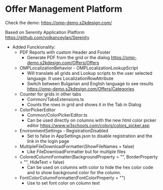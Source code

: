 # Offer Management Platform

Check the demo: https://omp-demo.s2kdesign.com/

Based on 
Serenity Application Platform
https://github.com/volkanceylan/Serenity

- Added Funckionality:
  - PDF Reports with custom Header and Footer
    - Generate PDF from the grid or the dialog https://omp-demo.s2kdesign.com/Offers/Offers 
  - OMPLocalizationBehavior - OMPLocalizationLookupScript 
    - Will translate all grids and Lookup scripts to the user selected language. It uses LocalizationRowAttribute 
    - Switch between Bulgarian and English language to see results https://omp-demo.s2kdesign.com/Offers/Categories
  - Counter for grids in other tabs
    - Common/TabsExtensions.ts
    - Counts the rows in grid and shows it in the Tab in Dialog
  - ColorPickerEditor
    - Common/ColorPickerEditor.ts
    - Can be used directly on columns with the new html color picker editor https://www.w3schools.com/colors/colors_picker.asp
  - EnvironmentSettings - RegistrationDisabled
    - Set to false in AppSettings.json to disable registration and the link in the login page
  - MultipleFileDownloadFormatter(ShowFileNames = false)
    - Like FileDownloadFormatter but for multiple files 
  - ColoredColumnFormatter(BackgroundProperty = "", BorderProperty = "", HideText = false)
    - Can be used on columns with color to hide the hex color code and to show background color for the column. 
  - FontColorColumnFormatter(FontColorProperty = "")
    - Use to set font color on column text